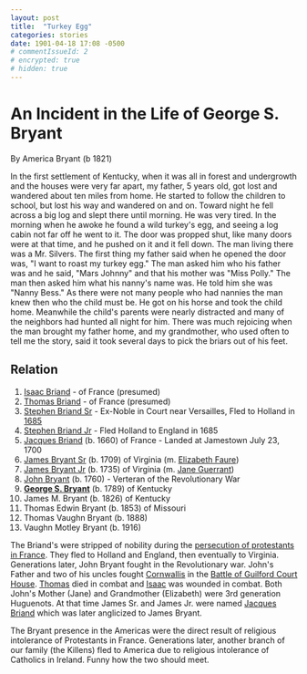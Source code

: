 ```yaml
---
layout: post
title:  "Turkey Egg"
categories: stories
date: 1901-04-18 17:08 -0500
# commentIssueId: 2
# encrypted: true
# hidden: true
---
```


# An Incident in the Life of George S. Bryant

By America Bryant (b 1821)

In the first settlement of Kentucky, when it was all 
in forest and undergrowth and the houses were very far 
apart, my father, 5 years old, got lost and wandered about 
ten miles from home. He started to follow the children 
to school, but lost his way and wandered on and on. 
Toward night he fell across a big log and slept there until 
morning. He was very tired. In the morning when he 
awoke he found a wild turkey's egg, and seeing a log 
cabin not far off he went to it. The door was propped 
shut, like many doors were at that time, and he pushed 
on it and it fell down. The man living there was a Mr. 
Silvers. The first thing my father said when he opened 
the door was, "I want to roast my turkey egg."  The 
man asked him who his father was and he said, "Mars 
Johnny" and that his mother was "Miss Polly." The 
man then asked him what his nanny's name was. He 
told him she was "Nanny Bess." As there were not 
many people who had nannies the man knew then who 
the child must be.  He got on his horse and took the 
child home.  Meanwhile the child's parents were nearly 
distracted and many of the neighbors had hunted all night 
for him. There was much rejoicing when the man brought 
my father home, and my grandmother, who used often to 
tell me the story, said it took several days to pick the 
briars out of his feet. 

## Relation

1. [Isaac Briand](http://appalachianaristocracy.com/getperson.php?personID=I4398&tree=01) - of France (presumed)
1. [Thomas Briand](http://appalachianaristocracy.com/getperson.php?personID=I4397&tree=01) - of France (presumed)
1. [Stephen Briand Sr](http://appalachianaristocracy.com/getperson.php?personID=I4395&tree=01) - Ex-Noble in Court near Versailles, Fled to Holland in [1685](https://en.wikipedia.org/wiki/Edict_of_Fontainebleau)
1. [Stephen Briand Jr](http://appalachianaristocracy.com/getperson.php?personID=I4390&tree=01) - Fled Holland to England in 1685
1. [Jacques Briand](http://appalachianaristocracy.com/getperson.php?personID=I4335&tree=01) (b. 1660) of France - Landed at Jamestown July 23, 1700
1. [James Bryant Sr](http://appalachianaristocracy.com/getperson.php?personID=I3344&tree=01) (b. 1709) of Virginia (m. [Elizabeth Faure](https://www.huguenotmanakin.org/registered-lineages))
2. [James Bryant Jr](http://appalachianaristocracy.com/getperson.php?personID=I5840&tree=01) (b. 1735) of Virginia (m. [Jane Guerrant](https://www.huguenotmanakin.org/registered-lineages))
3. [John Bryant](http://appalachianaristocracy.com/getperson.php?personID=I32875&tree=01) (b. 1760) - Verteran of the Revolutionary War
4. **[George S. Bryant](http://appalachianaristocracy.com/getperson.php?personID=I32879&tree=01)** (b. 1789) of Kentucky
5. James M. Bryant (b. 1826) of Kentucky
6. Thomas Edwin Bryant (b. 1853) of Missouri
7. Thomas Vaughn Bryant (b. 1888)
9. Vaughn Motley Bryant (b. 1916)

The Briand's were stripped of nobility during the [persecution of protestants in France](https://en.wikipedia.org/wiki/Edict_of_Fontainebleau).  They fled to Holland and England, then eventually to Virginia.  Generations later, John Bryant fought in the Revolutionary war.  John's Father and two of his uncles fought [Cornwallis](https://en.wikipedia.org/wiki/Charles_Cornwallis,_1st_Marquess_Cornwallis) in the [Battle of Guilford Court House](https://en.wikipedia.org/wiki/Battle_of_Guilford_Court_House).  [Thomas](http://appalachianaristocracy.com/getperson.php?personID=I5827&tree=01) died in combat and [Isaac](http://appalachianaristocracy.com/getperson.php?personID=I3147&tree=01) was wounded in combat.  Both John's Mother (Jane) and Grandmother (Elizabeth) were 3rd generation Huguenots.  At that time James Sr. and James Jr. were named [Jacques Briand](http://appalachianaristocracy.com/getperson.php?personID=I3344&tree=01) which was later anglicized to James Bryant.

The Bryant presence in the Americas were the direct result of religious intolerance of Protestants in France.  Generations later, another branch of our family (the Killens) fled to America due to religious intolerance of Catholics in Ireland.  Funny how the two should meet.
